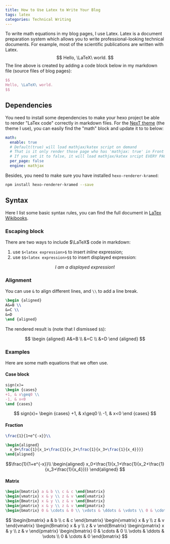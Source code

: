 ```yaml
---
title: How to Use Latex to Write Your Blog
tags: latex
categories: Technical Writing
---
```

To write math equations in my blog pages, I use Latex. Latex is a document preparation system which allows you to write professional-looking technical documents. For example, most of the scientific publications are written with Latex.
$$
Hello, \LaTeX\ world.
$$
The line above is created by adding a code block below in my markdown file (source files of blog pages):

```latex
$$
Hello, \LaTeX\ world.
$$
```
<!-- more -->

## Dependencies
You need to install some dependencies to make your hexo project be able to render "LaTex code" correctly in markdown files. For the [NexT theme](https://github.com/theme-next/hexo-theme-next) (the theme I use), you can easily find the "math" block and update it to to below:

```yml
math:
  enable: true
  # Default(true) will load mathjax/katex script on demand
  # That is it only render those page who has 'mathjax: true' in Front Matter.
  # If you set it to false, it will load mathjax/katex srcipt EVERY PAGE.
  per_page: false
  engine: mathjax
```

Besides, you need to make sure you have installed `hexo-renderer-kramed`:

```bash
npm install hexo-renderer-kramed --save
```

## Syntax
Here I list some basic syntax rules, you can find the full document in [LaTex Wikibooks](https://en.wikibooks.org/wiki/LaTeX).

### Escaping block
There are two ways to include $\LaTeX$ code in markdown:

1. use ` $<latex expression>$ ` to insert $inline$ expression;
2. use ` $$<latex expression>$$ ` to insert displayed expression:

$$I\ am\ a\ displayed\ expression!$$

### Alignment
You can use `&` to align different lines, and `\\` to add a line break.
```latex
\begin {aligned} 
A&=B \\
&=C \\
&=D 
\end {aligned}  
```
The rendered result is (note that I dismissed ` $$ `):

$$
\begin {aligned}
A&=B \\
&=C \\
&=D 
\end {aligned}  
$$



### Examples
Here are some math equations that we often use. 
#### Case block
```latex
sign(x)=
\begin {cases} 
+1, & x\geq0 \\
-1, & x<0 
\end {cases} 
```

$$ 
sign(x)=
\begin {cases} 
+1, & x\geq0 \\
-1, & x<0 
\end {cases} 
$$

#### Fraction
```latex
\frac{1}{1+e^{-x}}\\

\begin{aligned}
  x_0+\frac{1}{x_1+\frac{1}{x_2+\frac{1}{x_3+\frac{1}{x_4}}}}
\end{aligned}
```

$$\frac{1}{1+e^{-x}}\\
\begin{aligned}
  x_0+\frac{1}{x_1+\frac{1}{x_2+\frac{1}{x_3+\frac{1}{x_4}}}}
\end{aligned}
$$

#### Matrix

```latex
\begin{bmatrix} a & b \\ c & c \end{bmatrix}
\begin{vmatrix} x & y \\ z & v \end{vmatrix}
\begin{Bmatrix} x & y \\ z & v \end{Bmatrix}
\begin{pmatrix} x & y \\ z & v \end{pmatrix}
\begin{bmatrix} 0 & \cdots & 0 \\ \vdots & \ddots & \vdots \\ 0 & \cdots & 0 \end{bmatrix}
```

$$
\begin{bmatrix} a & b \\ c & c \end{bmatrix}
\begin{vmatrix} x & y \\ z & v \end{vmatrix}
\begin{Bmatrix} x & y \\ z & v \end{Bmatrix}
\begin{pmatrix} x & y \\ z & v \end{pmatrix}
\begin{bmatrix} 0 & \cdots & 0 \\ \vdots & \ddots & \vdots \\ 0 & \cdots & 0 \end{bmatrix}
$$




